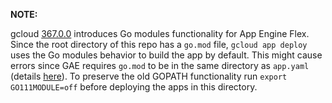 **NOTE:**

gcloud [367.0.0](https://cloud.google.com/sdk/docs/release-notes#app_engine) introduces Go modules functionality for App Engine Flex. Since the root directory of this repo has a `go.mod` file, `gcloud app deploy` uses the Go modules behavior to build the app by default. This might cause errors since GAE requires `go.mod` to be in the same directory as `app.yaml` (details [here](https://cloud.google.com/appengine/docs/standard/go111/specifying-dependencies#using_go_modules)). To preserve the old GOPATH functionality run `export GO111MODULE=off` before deploying the apps in this directory.
